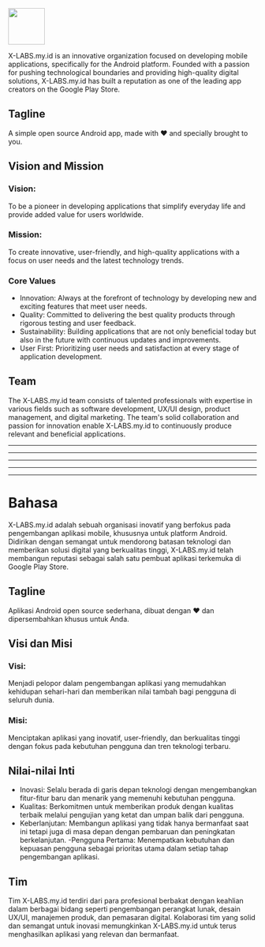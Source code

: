 <img src="https://avatars.githubusercontent.com/u/137455134?s=200&v=4" height="74" />

X-LABS.my.id is an innovative organization focused on developing mobile applications, specifically for the Android platform. Founded with a passion for pushing technological boundaries and providing high-quality digital solutions, X-LABS.my.id has built a reputation as one of the leading app creators on the Google Play Store.

## Tagline
A simple open source Android app, made with ❤️ and specially brought to you.

## Vision and Mission
### Vision: 
To be a pioneer in developing applications that simplify everyday life and provide added value for users worldwide.

### Mission: 
To create innovative, user-friendly, and high-quality applications with a focus on user needs and the latest technology trends.

### Core Values
- Innovation: Always at the forefront of technology by developing new and exciting features that meet user needs.
- Quality: Committed to delivering the best quality products through rigorous testing and user feedback.
- Sustainability: Building applications that are not only beneficial today but also in the future with continuous updates and improvements.
- User First: Prioritizing user needs and satisfaction at every stage of application development.

## Team
The X-LABS.my.id team consists of talented professionals with expertise in various fields such as software development, UX/UI design, product management, and digital marketing. The team's solid collaboration and passion for innovation enable X-LABS.my.id to continuously produce relevant and beneficial applications.


------------------------
------------------------
------------------------
------------------------
------------------------


# Bahasa

X-LABS.my.id adalah sebuah organisasi inovatif yang berfokus pada pengembangan aplikasi mobile, khususnya untuk platform Android. Didirikan dengan semangat untuk mendorong batasan teknologi dan memberikan solusi digital yang berkualitas tinggi, X-LABS.my.id telah membangun reputasi sebagai salah satu pembuat aplikasi terkemuka di Google Play Store.

## Tagline
Aplikasi Android open source sederhana, dibuat dengan ❤️ dan dipersembahkan khusus untuk Anda.

## Visi dan Misi
### Visi: 
Menjadi pelopor dalam pengembangan aplikasi yang memudahkan kehidupan sehari-hari dan memberikan nilai tambah bagi pengguna di seluruh dunia.

### Misi: 
Menciptakan aplikasi yang inovatif, user-friendly, dan berkualitas tinggi dengan fokus pada kebutuhan pengguna dan tren teknologi terbaru.

## Nilai-nilai Inti
- Inovasi: Selalu berada di garis depan teknologi dengan mengembangkan fitur-fitur baru dan menarik yang memenuhi kebutuhan pengguna.
- Kualitas: Berkomitmen untuk memberikan produk dengan kualitas terbaik melalui pengujian yang ketat dan umpan balik dari pengguna.
- Keberlanjutan: Membangun aplikasi yang tidak hanya bermanfaat saat ini tetapi juga di masa depan dengan pembaruan dan peningkatan berkelanjutan.
-Pengguna Pertama: Menempatkan kebutuhan dan kepuasan pengguna sebagai prioritas utama dalam setiap tahap pengembangan aplikasi.

## Tim
Tim X-LABS.my.id terdiri dari para profesional berbakat dengan keahlian dalam berbagai bidang seperti pengembangan perangkat lunak, desain UX/UI, manajemen produk, dan pemasaran digital. Kolaborasi tim yang solid dan semangat untuk inovasi memungkinkan X-LABS.my.id untuk terus menghasilkan aplikasi yang relevan dan bermanfaat.
